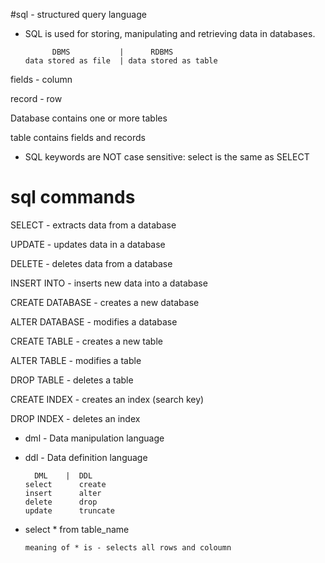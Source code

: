 #sql - structured query language

* SQL is used for storing, manipulating and retrieving data in databases.

            DBMS           |      RDBMS
      data stored as file  | data stored as table
   
fields - column

record - row

Database contains one or more tables

table contains fields and records
 
* SQL keywords are NOT case sensitive: select is the same as SELECT

# sql commands
SELECT - extracts data from a database

UPDATE - updates data in a database

DELETE - deletes data from a database

INSERT INTO - inserts new data into a database

CREATE DATABASE - creates a new database

ALTER DATABASE - modifies a database

CREATE TABLE - creates a new table

ALTER TABLE - modifies a table

DROP TABLE - deletes a table

CREATE INDEX - creates an index (search key)

DROP INDEX - deletes an index

* dml - Data manipulation language

* ddl - Data definition language


        DML    |  DDL
      select      create
      insert      alter
      delete      drop
      update      truncate
     
* select * from table_name
  
      meaning of * is - selects all rows and coloumn
 
